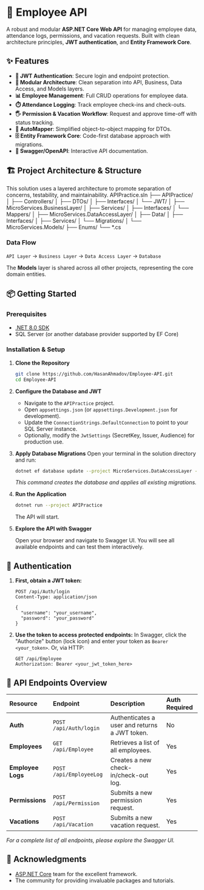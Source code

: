 # 👥 Employee API 

A robust and modular **ASP.NET Core Web API** for managing employee data, attendance logs, permissions, and vacation requests. Built with clean architecture principles, **JWT authentication**, and **Entity Framework Core**.

## ✨ Features

- **🔐 JWT Authentication**: Secure login and endpoint protection.
- **🧱 Modular Architecture**: Clean separation into API, Business, Data Access, and Models layers.
- **📊 Employee Management**: Full CRUD operations for employee data.
- **⏱️ Attendance Logging**: Track employee check-ins and check-outs.
- **🖐️ Permission & Vacation Workflow**: Request and approve time-off with status tracking.
- **🔄 AutoMapper**: Simplified object-to-object mapping for DTOs.
- **🗄️ Entity Framework Core**: Code-first database approach with migrations.
- **📑 Swagger/OpenAPI**: Interactive API documentation.

## 🏗️ Project Architecture & Structure

This solution uses a layered architecture to promote separation of concerns, testability, and maintainability.
APIPractice.sln
├── APIPractice/ 
│ ├── Controllers/ 
│ ├── DTOs/ 
│ ├── Interfaces/ 
│ └── JWT/ 
│
├── MicroServices.BusinessLayer/ 
│ ├── Services/ 
│ ├── Interfaces/ 
│ └── Mappers/ 
│
├── MicroServices.DataAccessLayer/ 
│ ├── Data/ 
│ ├── Interfaces/ 
│ ├── Services/ 
│ └── Migrations/ 
│
└── MicroServices.Models/ 
├── Enums/ 
└── *.cs 

### Data Flow
`API Layer` → `Business Layer` → `Data Access Layer` → `Database`

The **Models** layer is shared across all other projects, representing the core domain entities.

## 📦 Getting Started

### Prerequisites

- [.NET 8.0 SDK](https://dotnet.microsoft.com/download/dotnet/8.0)
- SQL Server (or another database provider supported by EF Core)

### Installation & Setup

1.  **Clone the Repository**
    ```bash
    git clone https://github.com/HasanAhmadov/Employee-API.git
    cd Employee-API
    ```

2.  **Configure the Database and JWT**
    - Navigate to the `APIPractice` project.
    - Open `appsettings.json` (or `appsettings.Development.json` for development).
    - Update the `ConnectionStrings.DefaultConnection` to point to your SQL Server instance.
    - Optionally, modify the `JwtSettings` (SecretKey, Issuer, Audience) for production use.

3.  **Apply Database Migrations**
    Open your terminal in the solution directory and run:
    ```bash
    dotnet ef database update --project MicroServices.DataAccessLayer --startup-project APIPractice
    ```
    *This command creates the database and applies all existing migrations.*

4.  **Run the Application**
    ```bash
    dotnet run --project APIPractice
    ```
    The API will start.

5.  **Explore the API with Swagger**
   
    Open your browser and navigate to Swagger UI. You will see all available endpoints and can test them interactively.

## 🔐 Authentication

1.  **First, obtain a JWT token:**
    ```http
    POST /api/Auth/login
    Content-Type: application/json

    {
      "username": "your_username",
      "password": "your_password"
    }
    ```

2.  **Use the token to access protected endpoints:**
    In Swagger, click the "Authorize" button (lock icon) and enter your token as `Bearer <your_token>`.
    Or, via HTTP:
    ```http
    GET /api/Employee
    Authorization: Bearer <your_jwt_token_here>
    ```

## 🧪 API Endpoints Overview

| Resource | Endpoint | Description | Auth Required |
| :--- | :--- | :--- | :--- |
| **Auth** | `POST /api/Auth/login` | Authenticates a user and returns a JWT token. | No |
| **Employees** | `GET /api/Employee` | Retrieves a list of all employees. | Yes |
| **Employee Logs** | `POST /api/EmployeeLog` | Creates a new check-in/check-out log. | Yes |
| **Permissions** | `POST /api/Permission` | Submits a new permission request. | Yes |
| **Vacations** | `POST /api/Vacation` | Submits a new vacation request. | Yes |

*For a complete list of all endpoints, please explore the Swagger UI.*

## 🙏 Acknowledgments

- [ASP.NET Core](https://dotnet.microsoft.com/apps/aspnet) team for the excellent framework.
- The community for providing invaluable packages and tutorials.
